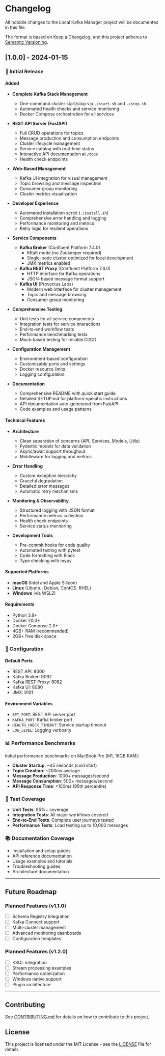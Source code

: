 # Changelog

All notable changes to the Local Kafka Manager project will be documented in this file.

The format is based on [Keep a Changelog](https://keepachangelog.com/en/1.0.0/),
and this project adheres to [Semantic Versioning](https://semver.org/spec/v2.0.0.html).

## [1.0.0] - 2024-01-15

### 🎉 Initial Release

#### Added
- **Complete Kafka Stack Management**
  - One-command cluster start/stop via `./start.sh` and `./stop.sh`
  - Automated health checks and service monitoring
  - Docker Compose orchestration for all services

- **REST API Server (FastAPI)**
  - Full CRUD operations for topics
  - Message production and consumption endpoints
  - Cluster lifecycle management
  - Service catalog with real-time status
  - Interactive API documentation at `/docs`
  - Health check endpoints

- **Web-Based Management**
  - Kafka UI integration for visual management
  - Topic browsing and message inspection
  - Consumer group monitoring
  - Cluster metrics visualization

- **Developer Experience**
  - Automated installation script (`./install.sh`)
  - Comprehensive error handling and logging
  - Performance monitoring and metrics
  - Retry logic for resilient operations

- **Service Components**
  - **Kafka Broker** (Confluent Platform 7.4.0)
    - KRaft mode (no Zookeeper required)
    - Single-node cluster optimized for local development
    - JMX metrics enabled
  - **Kafka REST Proxy** (Confluent Platform 7.4.0)
    - HTTP interface for Kafka operations
    - JSON-based message format support
  - **Kafka UI** (Provectus Labs)
    - Modern web interface for cluster management
    - Topic and message browsing
    - Consumer group monitoring

- **Comprehensive Testing**
  - Unit tests for all service components
  - Integration tests for service interactions
  - End-to-end workflow tests
  - Performance benchmarking tests
  - Mock-based testing for reliable CI/CD

- **Configuration Management**
  - Environment-based configuration
  - Customizable ports and settings
  - Docker resource limits
  - Logging configuration

- **Documentation**
  - Comprehensive README with quick start guide
  - Detailed SETUP.md for platform-specific instructions
  - API documentation auto-generated from FastAPI
  - Code examples and usage patterns

#### Technical Features

- **Architecture**
  - Clean separation of concerns (API, Services, Models, Utils)
  - Pydantic models for data validation
  - Async/await support throughout
  - Middleware for logging and metrics

- **Error Handling**
  - Custom exception hierarchy
  - Graceful degradation
  - Detailed error messages
  - Automatic retry mechanisms

- **Monitoring & Observability**
  - Structured logging with JSON format
  - Performance metrics collection
  - Health check endpoints
  - Service status monitoring

- **Development Tools**
  - Pre-commit hooks for code quality
  - Automated testing with pytest
  - Code formatting with Black
  - Type checking with mypy

#### Supported Platforms

- **macOS** (Intel and Apple Silicon)
- **Linux** (Ubuntu, Debian, CentOS, RHEL)
- **Windows** (via WSL2)

#### Requirements

- Python 3.8+
- Docker 20.0+
- Docker Compose 2.0+
- 4GB+ RAM (recommended)
- 2GB+ free disk space

### 🔧 Configuration

#### Default Ports
- REST API: 8000
- Kafka Broker: 9092
- Kafka REST Proxy: 8082
- Kafka UI: 8080
- JMX: 9101

#### Environment Variables
- `API_PORT`: REST API server port
- `KAFKA_PORT`: Kafka broker port
- `HEALTH_CHECK_TIMEOUT`: Service startup timeout
- `LOG_LEVEL`: Logging verbosity

### 📊 Performance Benchmarks

Initial performance benchmarks on MacBook Pro (M1, 16GB RAM):

- **Cluster Startup**: ~45 seconds (cold start)
- **Topic Creation**: ~200ms average
- **Message Production**: 1000+ messages/second
- **Message Consumption**: 500+ messages/second
- **API Response Time**: <100ms (95th percentile)

### 🧪 Test Coverage

- **Unit Tests**: 95%+ coverage
- **Integration Tests**: All major workflows covered
- **End-to-End Tests**: Complete user journeys tested
- **Performance Tests**: Load testing up to 10,000 messages

### 📚 Documentation Coverage

- Installation and setup guides
- API reference documentation
- Usage examples and tutorials
- Troubleshooting guides
- Architecture documentation

---

## Future Roadmap

### Planned Features (v1.1.0)
- [ ] Schema Registry integration
- [ ] Kafka Connect support
- [ ] Multi-cluster management
- [ ] Advanced monitoring dashboards
- [ ] Configuration templates

### Planned Features (v1.2.0)
- [ ] KSQL integration
- [ ] Stream processing examples
- [ ] Performance optimization
- [ ] Windows native support
- [ ] Plugin architecture

---

## Contributing

See [CONTRIBUTING.md](CONTRIBUTING.md) for details on how to contribute to this project.

## License

This project is licensed under the MIT License - see the [LICENSE](LICENSE) file for details.
